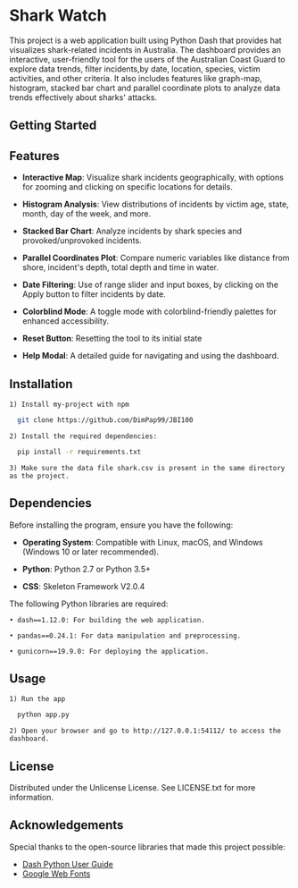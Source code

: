 
# Shark Watch

This project is a web application built using Python Dash that provides hat visualizes shark-related incidents in Australia. The dashboard provides an interactive, user-friendly tool for the users of the Australian Coast Guard to explore data trends, filter incidents,by date, location, species, victim activities, and other criteria. It also includes features like graph-map, histogram, stacked bar chart and parallel coordinate plots to analyze data trends effectively about sharks' attacks.



## Getting Started
## Features

- **Interactive Map**: Visualize shark incidents geographically, with options for zooming and clicking on specific locations for details.

- **Histogram Analysis**: View distributions of incidents by victim age, state, month, day of the week, and more.

- **Stacked Bar Chart**: Analyze incidents by shark species and provoked/unprovoked incidents.

- **Parallel Coordinates Plot**: Compare numeric variables like distance from shore, incident's depth, total depth and time in water.

- **Date Filtering**: Use of range slider and input boxes, by clicking on the Apply button to filter incidents by date.

- **Colorblind Mode**: A toggle mode with colorblind-friendly palettes for enhanced accessibility.

- **Reset Button**: Resetting the tool to its initial state 

- **Help Modal**: A detailed guide for navigating and using the dashboard.
## Installation

    1) Install my-project with npm

```bash
  git clone https://github.com/DimPap99/JBI100
```
    2) Install the required dependencies:
```bash
  pip install -r requirements.txt
```
    3) Make sure the data file shark.csv is present in the same directory as the project.


## Dependencies

Before installing the program, ensure you have the following:
- **Operating System**: Compatible with Linux, macOS, and Windows (Windows 10 or later recommended).

- **Python**: Python 2.7 or Python 3.5+

- **CSS**: Skeleton Framework V2.0.4

The following Python libraries are required:

    • dash==1.12.0: For building the web application.

    • pandas==0.24.1: For data manipulation and preprocessing.

    • gunicorn==19.9.0: For deploying the application.
## Usage

    1) Run the app
```bash
  python app.py
```
    2) Open your browser and go to http://127.0.0.1:54112/ to access the dashboard.
## License 
Distributed under the Unlicense License. See LICENSE.txt for more information.
## Acknowledgements
Special thanks to the open-source libraries that made this project possible:
 - [Dash Python User Guide](https://dash.plotly.com/)
 - [Google Web Fonts](https://fonts.googleapis.com/css?family=Open+Sans&display=swap)
